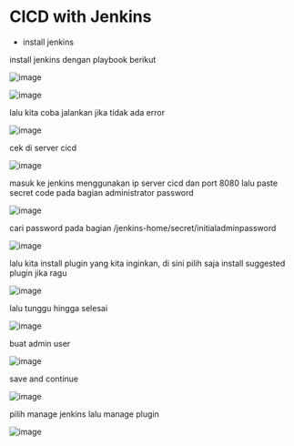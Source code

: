 # CICD with Jenkins

- install jenkins


install jenkins dengan playbook berikut




![image](https://user-images.githubusercontent.com/18206510/193055185-f261744f-491e-4d54-b63f-2ecc7e124f1a.png)



![image](https://user-images.githubusercontent.com/18206510/192956643-13257b7b-13ce-44d8-b833-716bdd997815.png)



lalu kita coba jalankan jika tidak ada error



![image](https://user-images.githubusercontent.com/18206510/192956532-96242a01-ac15-4c22-b5b2-8af451960ef9.png)




cek di server cicd



![image](https://user-images.githubusercontent.com/18206510/192956804-5cc88c62-c4fd-44e1-a772-927502877d82.png)




masuk ke jenkins menggunakan ip server cicd dan port 8080 lalu paste secret code pada bagian administrator password




![image](https://user-images.githubusercontent.com/18206510/192958678-1b8b1bf8-69a2-4070-87ac-09bfc8de4193.png)




cari password pada bagian /jenkins-home/secret/initialadminpassword




![image](https://user-images.githubusercontent.com/18206510/192958595-5f7b296c-b914-4d08-a271-b6b9bf8e9a4e.png)




lalu kita install plugin yang kita inginkan, di sini pilih saja install suggested plugin jika ragu




![image](https://user-images.githubusercontent.com/18206510/192958867-4f4a9846-f5a4-44ac-b377-ff6687df2544.png)




lalu tunggu hingga selesai




![image](https://user-images.githubusercontent.com/18206510/192959213-5e38a64b-1a30-48a1-8ad8-24c927ce85f6.png)




buat admin user



![image](https://user-images.githubusercontent.com/18206510/192979757-d7ba5a42-9250-4aa8-b43f-19860653831d.png)



save and continue




![image](https://user-images.githubusercontent.com/18206510/192979970-44701c61-fb88-4259-aeec-dbde4ef2ecd3.png)




pilih manage jenkins lalu manage plugin




![image](https://user-images.githubusercontent.com/18206510/192981276-c2946c09-801a-43dd-a1c5-4d195254dfd0.png)

















